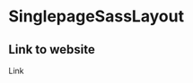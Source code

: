 # SinglepageSassLayout

<h2>Link to website </h2>
<a src="https://paulonova.github.io/SinglepageSassLayout/">Link</a>
